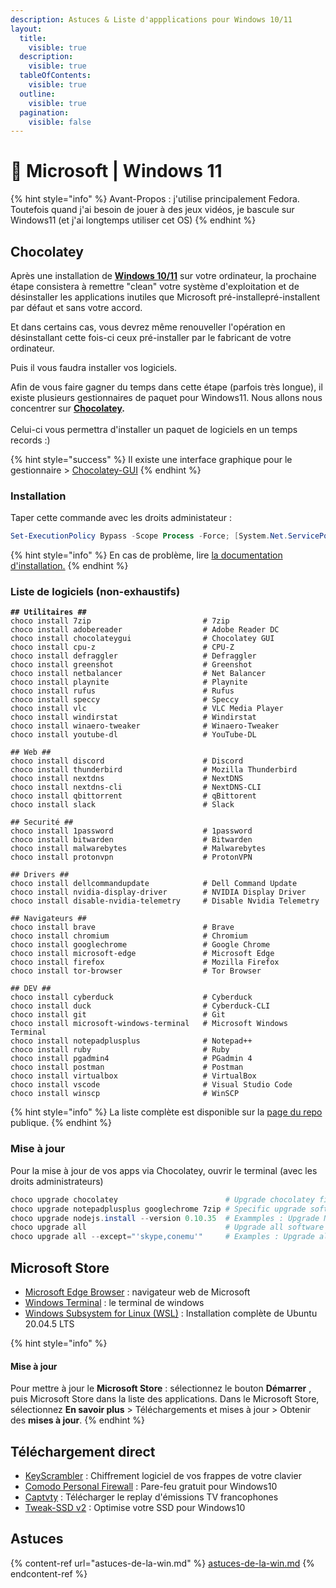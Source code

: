 ```yaml
---
description: Astuces & Liste d'appplications pour Windows 10/11
layout:
  title:
    visible: true
  description:
    visible: true
  tableOfContents:
    visible: true
  outline:
    visible: true
  pagination:
    visible: false
---
```


# 🐸 Microsoft | Windows 11

{% hint style="info" %}
Avant-Propos : j'utilise principalement Fedora. Toutefois quand j'ai besoin de jouer à des jeux vidéos, je bascule sur Windows11 (et j'ai longtemps utiliser cet OS)
{% endhint %}

## **Chocolatey**

Après une installation de [**Windows 10/11**](https://www.microsoft.com/fr-fr/windows/) sur votre ordinateur, la prochaine étape consistera à remettre "clean" votre système d'exploitation et de désinstaller les applications inutiles que Microsoft pré-installepré-installent par défaut et sans votre accord.&#x20;

Et dans certains cas, vous devrez même renouveller l'opération en désinstallant cette fois-ci ceux pré-installer par le fabricant de votre ordinateur.

Puis il vous faudra installer vos logiciels.&#x20;

Afin de vous faire gagner du temps dans cette étape (parfois très longue), il existe plusieurs gestionnaires de paquet pour Windows11. Nous allons nous concentrer sur [**Chocolatey**](https://chocolatey.org/)**.** \
\
Celui-ci vous permettra d'installer un paquet de logiciels en un temps records :)

{% hint style="success" %}
Il existe une interface graphique pour le gestionnaire > [Chocolatey-GUI](https://community.chocolatey.org/packages/ChocolateyGUI)
{% endhint %}

### Installation

Taper cette commande avec les droits administateur :

```powershell
Set-ExecutionPolicy Bypass -Scope Process -Force; [System.Net.ServicePointManager]::SecurityProtocol = [System.Net.ServicePointManager]::SecurityProtocol -bor 3072; iex ((New-Object System.Net.WebClient).DownloadString('https://community.chocolatey.org/install.ps1'))
```

{% hint style="info" %}
En cas de problème, lire [la documentation d'installation.](https://chocolatey.org/install#individual)
{% endhint %}

### Liste de logiciels (non-exhaustifs)

<pre class="language-powershell"><code class="lang-powershell"><strong>## Utilitaires ##
</strong>choco install 7zip                         # 7zip
choco install adobereader                  # Adobe Reader DC
choco install chocolateygui                # Chocolatey GUI
choco install cpu-z                        # CPU-Z
choco install defraggler                   # Defraggler
choco install greenshot                    # Greenshot
choco install netbalancer                  # Net Balancer
choco install playnite                     # Playnite
choco install rufus                        # Rufus
choco install speccy                       # Speccy
choco install vlc                          # VLC Media Player
choco install windirstat                   # Windirstat
choco install winaero-tweaker              # Winaero-Tweaker
choco install youtube-dl                   # YouTube-DL

## Web ##
choco install discord                      # Discord
choco install thunderbird                  # Mozilla Thunderbird
choco install nextdns                      # NextDNS
choco install nextdns-cli                  # NextDNS-CLI
choco install qbittorrent                  # qBittorent
choco install slack                        # Slack

## Securité ##
choco install 1password                    # 1password
choco install bitwarden                    # Bitwarden
choco install malwarebytes                 # Malwarebytes
choco install protonvpn                    # ProtonVPN

## Drivers ##
choco install dellcommandupdate            # Dell Command Update
choco install nvidia-display-driver        # NVIDIA Display Driver
choco install disable-nvidia-telemetry     # Disable Nvidia Telemetry

## Navigateurs ##
choco install brave                        # Brave
choco install chromium                     # Chromium
choco install googlechrome                 # Google Chrome
choco install microsoft-edge               # Microsoft Edge
choco install firefox                      # Mozilla Firefox
choco install tor-browser                  # Tor Browser

## DEV ##
choco install cyberduck                    # Cyberduck
choco install duck                         # Cyberduck-CLI
choco install git                          # Git
choco install microsoft-windows-terminal   # Microsoft Windows Terminal
choco install notepadplusplus              # Notepad++
choco install ruby                         # Ruby
choco install pgadmin4                     # PGadmin 4
choco install postman                      # Postman
choco install virtualbox                   # VirtualBox
choco install vscode                       # Visual Studio Code
choco install winscp                       # WinSCP
</code></pre>

{% hint style="info" %}
La liste complète est disponible sur la [page du repo](https://community.chocolatey.org/packages) publique.
{% endhint %}

### Mise à jour

Pour la mise à jour de vos apps via Chocolatey, ouvrir le terminal (avec les droits administrateurs)

```powershell
choco upgrade chocolatey                        # Upgrade chocolatey first
choco upgrade notepadplusplus googlechrome 7zip # Specific upgrade software examples
choco upgrade nodejs.install --version 0.10.35  # Exammples : Upgrade NodeJS specific version
choco upgrade all                               # Upgrade all software installed with Chocolatey
choco upgrade all --except="'skype,conemu'"     # Examples : Upgrade all software exptedted Skype, Conemu
```

## Microsoft Store

* [Microsoft Edge Browser](https://apps.microsoft.com/store/detail/microsoft-edge-browser/XPFFTQ037JWMHS) : navigateur web de Microsoft
* [Windows Terminal](https://apps.microsoft.com/store/detail/windows-terminal/9N0DX20HK701?) : le terminal de windows
* [Windows Subsystem for Linux (WSL)](https://apps.microsoft.com/store/detail/ubuntu-20045-lts/9MTTCL66CPXJ) : Installation complète de Ubuntu 20.04.5 LTS

{% hint style="info" %}
#### Mise à jour

Pour mettre à jour le **Microsoft Store** : sélectionnez le bouton **Démarrer** , puis Microsoft Store dans la liste des applications. Dans le Microsoft Store, sélectionnez **En savoir plus** > Téléchargements et mises à jour > Obtenir des **mises à jour**.
{% endhint %}

## Téléchargement direct

* [KeyScrambler](https://www.qfxsoftware.com/download.htm) : Chiffrement logiciel de vos frappes de votre clavier
* [Comodo Personal Firewall](https://personalfirewall.comodo.com/firewall-for-windows-10.php) : Pare-feu gratuit pour Windows10
* [Captvty](https://captvty.fr/) : Télécharger le replay d'émissions TV francophones
* [Tweak-SSD v2](http://www.totalidea.com/products/tweak-ssd/) : Optimise votre SSD pour Windows10

## Astuces

{% content-ref url="astuces-de-la-win.md" %}
[astuces-de-la-win.md](astuces-de-la-win.md)
{% endcontent-ref %}
